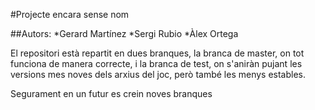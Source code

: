 #Projecte encara sense nom

##Autors:
*Gerard Martínez
*Sergi Rubio
*Àlex Ortega

El repositori està repartit en dues branques, la branca de master, on tot funciona de manera correcte, i la branca de test, on s'aniràn pujant les versions mes noves dels arxius del joc, però també les menys estables.

Segurament en un futur es crein noves branques